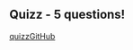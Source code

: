 ﻿## Quizz - 5 questions!
 [quizzGitHub](https://user-images.githubusercontent.com/74169935/144745696-d4282673-33f3-40c4-ac5c-80d5d0d91541.jpg)
